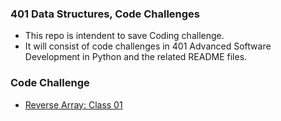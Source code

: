 ### 401 Data Structures, Code Challenges
- This repo is intendent to save Coding challenge.
- It will consist of code challenges in 401 Advanced Software Development in Python and the related README files.

###  Code Challenge

- [Reverse Array: Class 01](https://github.com/prabin544/data-structures-and-algorithms/tree/main/code-challenges/python/array-reverse)
